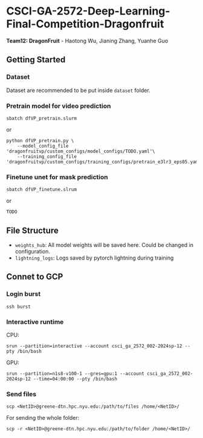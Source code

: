 # CSCI-GA-2572-Deep-Learning-Final-Competition-Dragonfruit

**Team12: DragonFruit** - Haotong Wu, Jianing Zhang, Yuanhe Guo

## Getting Started
### Dataset
Dataset are recommended to be put inside `dataset` folder.

### Pretrain model for video prediction
```
sbatch dfVP_pretrain.slurm
```
or 
```
python dfVP_pretrain.py \
    --model_config_file 'dragonfruitvp/custom_configs/model_configs/TODO.yaml'\
    --training_config_file 'dragonfruitvp/custom_configs/training_configs/pretrain_e3lr3_eps05.yaml'
```

### Finetune unet for mask prediction
```
sbatch dfVP_finetune.slrum
```
or
```
TODO
```

## File Structure
- `weights_hub`: All model weights will be saved here. Could be changed in configuration.
- `lightning_logs`: Logs saved by pytorch lightning during training

## Connet to GCP
### Login burst
```
ssh burst
```
### Interactive runtime
CPU:
```
srun --partition=interactive --account csci_ga_2572_002-2024sp-12 --pty /bin/bash
```
GPU:
```
srun --partition=n1s8-v100-1 --gres=gpu:1 --account csci_ga_2572_002-2024sp-12 --time=04:00:00 --pty /bin/bash
```
### Send files
```
scp <NetID>@greene-dtn.hpc.nyu.edu:/path/to/files /home/<NetID>/
```
For sending the whole folder:
```
scp -r <NetID>@greene-dtn.hpc.nyu.edu:/path/to/folder /home/<NetID>/
```